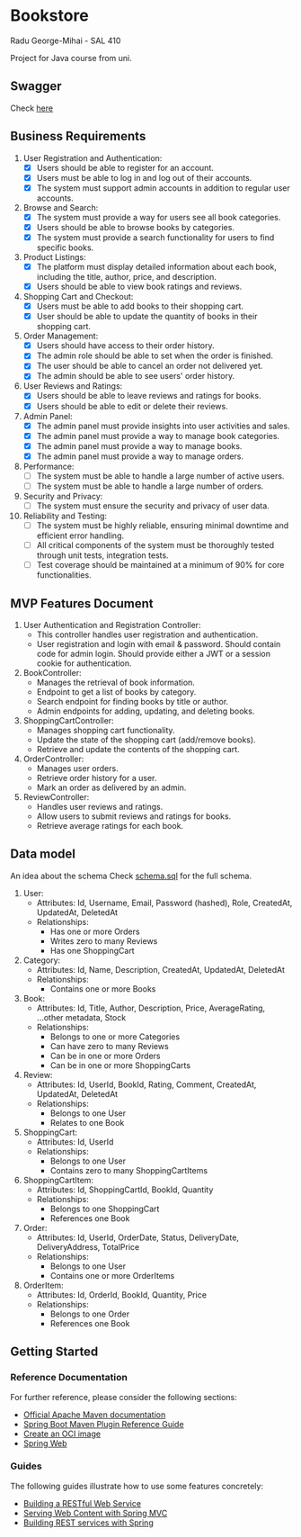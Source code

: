 # Bookstore

Radu George-Mihai - SAL 410

Project for Java course from uni.

## Swagger

Check [here](http://localhost:8080/swagger-ui/index.html#/)

## Business Requirements

1. User Registration and Authentication:
   - [x] Users should be able to register for an account.
   - [x] Users must be able to log in and log out of their accounts.
   - [x] The system must support admin accounts in addition to regular user accounts.
2. Browse and Search:
   - [x] The system must provide a way for users see all book categories.
   - [x] Users should be able to browse books by categories.
   - [x] The system must provide a search functionality for users to find specific books.
3. Product Listings:
   - [x] The platform must display detailed information about each book, including the title, author, price, and description.
   - [x] Users should be able to view book ratings and reviews.
4. Shopping Cart and Checkout:
   - [x] Users must be able to add books to their shopping cart.
   - [x] User should be able to update the quantity of books in their shopping cart.
5. Order Management:
   - [x] Users should have access to their order history.
   - [x] The admin role should be able to set when the order is finished.
   - [x] The user should be able to cancel an order not delivered yet.
   - [x] The admin should be able to see users' order history.
6. User Reviews and Ratings:
   - [x] Users should be able to leave reviews and ratings for books.
   - [x] Users should be able to edit or delete their reviews.
7. Admin Panel:
   - [x] The admin panel must provide insights into user activities and sales.
   - [x] The admin panel must provide a way to manage book categories.
   - [x] The admin panel must provide a way to manage books.
   - [x] The admin panel must provide a way to manage orders.
8. Performance:
   - [ ] The system must be able to handle a large number of active users.
   - [ ] The system must be able to handle a large number of orders.
9. Security and Privacy:
   - [ ] The system must ensure the security and privacy of user data.
10. Reliability and Testing:
    - [ ] The system must be highly reliable, ensuring minimal downtime and efficient error handling. 
    - [ ] All critical components of the system must be thoroughly tested through unit tests, integration tests. 
    - [ ] Test coverage should be maintained at a minimum of 90% for core functionalities. 

## MVP Features Document

1. User Authentication and Registration Controller:
   - This controller handles user registration and authentication.
   - User registration and login with email & password. Should contain code for admin login. Should provide either a JWT or a session cookie for authentication.
2. BookController:
   - Manages the retrieval of book information. 
   - Endpoint to get a list of books by category. 
   - Search endpoint for finding books by title or author.
   - Admin endpoints for adding, updating, and deleting books.
3. ShoppingCartController:
   - Manages shopping cart functionality. 
   - Update the state of the shopping cart (add/remove books). 
   - Retrieve and update the contents of the shopping cart.
4. OrderController:
   - Manages user orders. 
   - Retrieve order history for a user.
   - Mark an order as delivered by an admin.
5. ReviewController:
   - Handles user reviews and ratings. 
   - Allow users to submit reviews and ratings for books. 
   - Retrieve average ratings for each book.

## Data model

An idea about the schema
Check [schema.sql](src/main/resources/schema.sql) for the full schema.

1. User:
   - Attributes: Id, Username, Email, Password (hashed), Role, CreatedAt, UpdatedAt, DeletedAt 
   - Relationships:
     - Has one or more Orders
     - Writes zero to many Reviews
     - Has one ShoppingCart
2. Category:
   - Attributes: Id, Name, Description, CreatedAt, UpdatedAt, DeletedAt
   - Relationships:
     - Contains one or more Books
3. Book:
   - Attributes: Id, Title, Author, Description, Price, AverageRating, ...other metadata, Stock
   - Relationships: 
     - Belongs to one or more Categories
     - Can have zero to many Reviews
     - Can be in one or more Orders
     - Can be in one or more ShoppingCarts
4. Review:
   - Attributes: Id, UserId, BookId, Rating, Comment, CreatedAt, UpdatedAt, DeletedAt
   - Relationships:
     - Belongs to one User 
     - Relates to one Book
5. ShoppingCart:
   - Attributes: Id, UserId 
   - Relationships:
     - Belongs to one User
     - Contains zero to many ShoppingCartItems
6. ShoppingCartItem:
   - Attributes: Id, ShoppingCartId, BookId, Quantity 
   - Relationships:
     - Belongs to one ShoppingCart
     - References one Book 
7. Order:
   - Attributes: Id, UserId, OrderDate, Status, DeliveryDate, DeliveryAddress, TotalPrice
   - Relationships:
     - Belongs to one User
     - Contains one or more OrderItems
8. OrderItem:
    - Attributes: Id, OrderId, BookId, Quantity, Price
    - Relationships:
      - Belongs to one Order
      - References one Book

## Getting Started

### Reference Documentation

For further reference, please consider the following sections:

* [Official Apache Maven documentation](https://maven.apache.org/guides/index.html)
* [Spring Boot Maven Plugin Reference Guide](https://docs.spring.io/spring-boot/docs/3.2.0/maven-plugin/reference/html/)
* [Create an OCI image](https://docs.spring.io/spring-boot/docs/3.2.0/maven-plugin/reference/html/#build-image)
* [Spring Web](https://docs.spring.io/spring-boot/docs/3.2.0/reference/htmlsingle/index.html#web)

### Guides

The following guides illustrate how to use some features concretely:

* [Building a RESTful Web Service](https://spring.io/guides/gs/rest-service/)
* [Serving Web Content with Spring MVC](https://spring.io/guides/gs/serving-web-content/)
* [Building REST services with Spring](https://spring.io/guides/tutorials/rest/)

